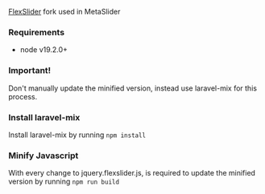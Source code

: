 [FlexSlider](http://www.woocommerce.com/flexslider/) fork used in MetaSlider

### Requirements

- node v19.2.0+

### Important!

Don't manually update the minified version, instead use laravel-mix for this process.

### Install laravel-mix

Install laravel-mix by running `npm install`

### Minify Javascript

With every change to jquery.flexslider.js, is required to update the minified version by running `npm run build`
